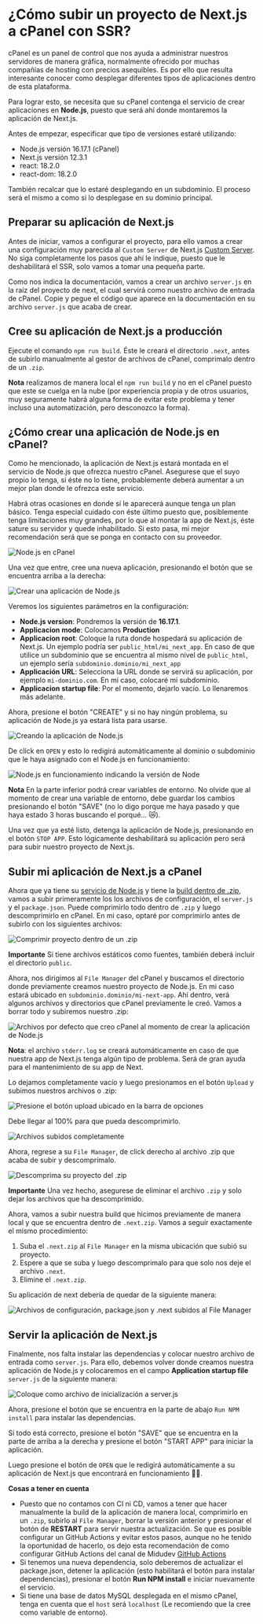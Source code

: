 # ¿Cómo subir un proyecto de Next.js a cPanel con SSR?

cPanel es un panel de control que nos ayuda a administrar nuestros servidores de manera gráfica, normalmente ofrecido por muchas compañías de hosting con precios asequibles. Es por ello que resulta interesante conocer como desplegar diferentes tipos de aplicaciones dentro de esta plataforma.

Para lograr esto, se necesita que su cPanel contenga el servicio de crear aplicaciones en **Node.js**, puesto que será ahí donde montaremos la aplicación de Next.js.

Antes de empezar, especificar que tipo de versiones estaré utilizando:

- Node.js versión 16.17.1 (cPanel)
- Next.js versión 12.3.1
- react: 18.2.0
- react-dom: 18.2.0

También recalcar que lo estaré desplegando en un subdominio. El proceso será el mismo a como si lo desplegase en su dominio principal.

## Preparar su aplicación de Next.js

Antes de iniciar, vamos a configurar el proyecto, para ello vamos a crear una configuración muy parecida al `Custom Server` de Next.js [Custom Server](https://nextjs.org/docs/advanced-features/custom-server). No siga completamente los pasos que ahí le indique, puesto que le deshabilitará el SSR, solo vamos a tomar una pequeña parte.

Como nos indica la documentación, vamos a crear un archivo `server.js` en la raíz del proyecto de next, el cual servirá como nuestro archivo de entrada de cPanel. Copie y pegue el código que aparece en la documentación en su archivo `server.js` que acaba de crear.

## Cree su aplicación de Next.js a producción

Ejecute el comando `npm run build`. Éste le creará el directorio `.next`, antes de subirlo manualmente al gestor de archivos de cPanel, comprimalo dentro de un `.zip`.

**Nota** realizamos de manera local el `npm run build` y no en el cPanel puesto que este se cuelga en la nube (por experiencia propia y de otros usuarios, muy seguramente habrá alguna forma de evitar este problema y tener incluso una automatización, pero desconozco la forma).

## ¿Cómo crear una aplicación de Node.js en cPanel?

Como he mencionado, la aplicación de Next.js estará montada en el servicio de Node.js que ofrezca nuestro cPanel. Asegurese que el suyo propio lo tenga, si éste no lo tiene, probablemente deberá aumentar a un mejor plan donde le ofrezca este servicio.

Habrá otras ocasiones en donde sí le aparecerá aunque tenga un plan básico. Tenga especial cuidado con éste último puesto que, posiblemente tenga limitaciones muy grandes, por lo que al montar la app de Next.js, éste sature su servidor y quede inhabilitado. Si esto pasa, mi mejor recomendación será que se ponga en contacto con su proveedor.

![Node.js en cPanel](../img/node-en-cpanel.png "Node.js en cPanel")

Una vez que entre, cree una nueva aplicación, presionando el botón que se encuentra arriba a la derecha:

![Crear una aplicación de Node.js](../img/crear-una-aplicación-node.png "Crear una aplicación de Node.js")

Veremos los siguientes parámetros en la configuración:

- **Node.js version**: Pondremos la versión de **16.17.1**.
- **Applicacion mode**: Colocamos **Production**
- **Applicacion root**: Coloque la ruta donde hospedará su aplicación de Next.js. Un ejemplo podría ser `public_html/mi_next_app`. En caso de que utilice un subdominio que se encuentra al mismo nivel de `public_html`, un ejemplo sería `subdominio.dominio/mi_next_app`
- **Applicación URL**: Selecciona la URL donde se servirá su aplicación, por ejemplo `mi-dominio.com`. En mi caso, colocaré mi subdominio.
- **Applicacion startup file**: Por el momento, dejarlo vacío. Lo llenaremos más adelante.

Ahora, presione el botón "CREATE" y si no hay ningún problema, su aplicación de Node.js ya estará lista para usarse.

![Creando la aplicación de Node.js](../img/crear-aplicación-node.png)

De clíck en `OPEN` y esto lo redigirá automáticamente al dominio o subdominio que le haya asignado con el Node.js en funcionamiento:

![Node.js en funcionamiento indicando la versión de Node](../img/despliegue-de-nodejs.png "Node.js listo en producción")

**Nota** En la parte inferior podrá crear variables de entorno. No olvide que al momento de crear una variable de entorno, debe guardar los cambios presionando el botón "SAVE" (no lo digo porque me haya pasado y que haya estado 3 horas buscando el porqué... 😿).

Una vez que ya esté listo, detenga la aplicación de Node.js, presionando en el botón `STOP APP`. Esto lógicamente deshabilitará su aplicación pero será para subir nuestro proyecto de Next.js.

## Subir mi aplicación de Next.js a cPanel

Ahora que ya tiene su [servicio de Node.js](#cómo-crear-una-aplicación-de-nodejs-en-cpanel) y tiene la [build dentro de .zip](#preparar-su-aplicación-de-nextjs), vamos a subir primeramente los los archivos de configuración, el `server.js` y el `package.json`. Puede comprimirlo todo dentro de `.zip` y luego descomprimirlo en cPanel. En mi caso, optaré por comprimirlo antes de subirlo con los siguientes archivos:

![Comprimir proyecto dentro de un .zip](../img/comprimir-proyecto.png "Comprimiendo el proyecto dentro de un .zip")

**Importante** Si tiene archivos estáticos como fuentes, también deberá incluir el directorio `public`.

Ahora, nos dirigimos al `File Manager` del cPanel y buscamos el directorio donde previamente creamos nuestro proyecto de Node.js. En mi caso estará ubicado en `subdominio.dominio/mi-next-app`. Ahí dentro, verá algunos archivos y directorios que cPanel previamente le creó. Vamos a borrar todo y subiremos nuestro .zip:

![Archivos por defecto que creo cPanel al momento de crear la aplicación de Node.js](../img/archivos-por-default.png "Archivos por defecto creados por cPanel")

**Nota**: el archivo `stderr.log` se creará automáticamente en caso de que nuestra app de Next.js tenga algún tipo de problema. Será de gran ayuda para el mantenimiento de su app de Next.

Lo dejamos completamente vacío y luego presionamos en el botón `Upload` y subimos nuestros archivos o .zip:

![Presione el botón upload ubicado en la barra de opciones](../img/bot%C3%B3n-para-subir.png "Haga click en el botón upload")

Debe llegar al 100% para que pueda descomprimirlo.

![Archivos subidos completamente](../img/subiendo-archivos-de-configuracion.png)

Ahora, regrese a su `File Manager`, de click derecho al archivo .zip que acaba de subir y descomprímalo.

![Descomprima su proyecto del .zip](../img/descomprimir-proyecto.png)

**Importante** Una vez hecho, asegurese de eliminar el archivo `.zip` y solo dejar los archivos que ha descomprimido.

Ahora, vamos a subir nuestra build que hicimos previamente de manera local y que se encuentra dentro de `.next.zip`. Vamos a seguir exactamente el mismo procedimiento:

1. Suba el `.next.zip` al `File Manager` en la misma ubicación que subió su proyecto.
2. Espere a que se suba y luego descomprimalo para que solo nos deje el archivo `.next`.
3. Elimine el `.next.zip`.

Su aplicación de next debería de quedar de la siguiente manera:

![Archivos de configuración, package.json y .next subidos al File Manager](../img/proyecto-y-next-subidos.png)

## Servir la aplicación de Next.js

Finalmente, nos falta instalar las dependencias y colocar nuestro archivo de entrada como `server.js`. Para ello, debemos volver donde creamos nuestra aplicación de Node.js y colocaremos en el campo **Application startup file** `server.js` de la siguiente manera:

![Coloque como archivo de inicialización a server.js](../img/application-startup-file.png)

Ahora, presione el botón que se encuentra en la parte de abajo `Run NPM install` para instalar las dependencias.

Si todo está correcto, presione el botón "SAVE" que se encuentra en la parte de arriba a la derecha y presione el botón "START APP" para iniciar la aplicación.

Luego presione el botón de `OPEN` que le redigirá automáticamente a su aplicación de Next.js que encontrará en funcionamiento 🎉🥳.

**Cosas a tener en cuenta**

- Puesto que no contamos con CI ni CD, vamos a tener que hacer manualmente la build de la aplicación de manera local, comprimirlo en un `.zip`, subirlo al `File Manager`, borrar la versión anterior y presionar el botón de **RESTART** para servir nuestra actualización. Se que es posible configurar un GitHub Actions y evitar estos pasos, aunque no he tenido la oportunidad de hacerlo, os dejo esta recomendación de como configurar GitHub Actions del canal de Midudev [GitHub Actions](https://www.youtube.com/watch?v=sIhm4YOMK6Q)
- Si tenemos una nueva dependencia, solo deberemos de actualizar el package.json, detener la aplicación (esto habilitará el botón para instalar dependencias), presionar el botón **Run NPM install** e iniciar nuevamente el servicio.
- Si tiene una base de datos MySQL desplegada en el mismo cPanel, tenga en cuenta que el `host` será `localhost` (Le recomiendo que la cree como variable de entorno).
